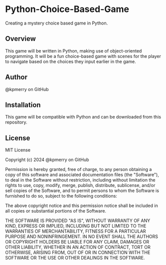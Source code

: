 # Python-Choice-Based-Game
Creating a mystery choice based game in Python.
## Overview
This game will be written in Python, making use of object-oriented programming. It will be a fun choice-based game with scenes for the player to navigate based on the choices they input earlier in the game.
## Author
@kpmerry on GitHub
## Installation
This game will be compatible with Python and can be downloaded from this repository.
## License
MIT License

Copyright (c) 2024 @kpmerry on GitHub

Permission is hereby granted, free of charge, to any person obtaining a copy
of this software and associated documentation files (the "Software"), to deal
in the Software without restriction, including without limitation the rights
to use, copy, modify, merge, publish, distribute, sublicense, and/or sell
copies of the Software, and to permit persons to whom the Software is
furnished to do so, subject to the following conditions:

The above copyright notice and this permission notice shall be included in all
copies or substantial portions of the Software.

THE SOFTWARE IS PROVIDED "AS IS", WITHOUT WARRANTY OF ANY KIND, EXPRESS OR
IMPLIED, INCLUDING BUT NOT LIMITED TO THE WARRANTIES OF MERCHANTABILITY,
FITNESS FOR A PARTICULAR PURPOSE AND NONINFRINGEMENT. IN NO EVENT SHALL THE
AUTHORS OR COPYRIGHT HOLDERS BE LIABLE FOR ANY CLAIM, DAMAGES OR OTHER
LIABILITY, WHETHER IN AN ACTION OF CONTRACT, TORT OR OTHERWISE, ARISING FROM,
OUT OF OR IN CONNECTION WITH THE SOFTWARE OR THE USE OR OTHER DEALINGS IN THE
SOFTWARE.